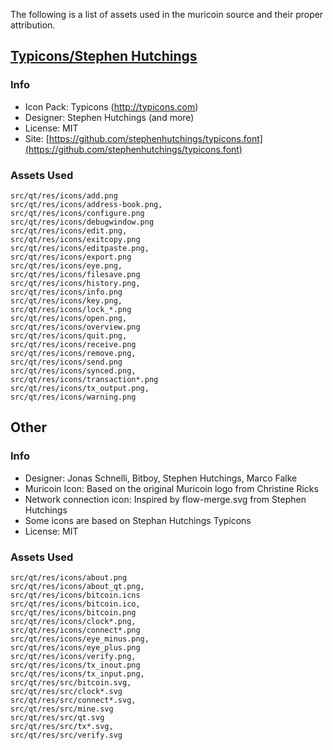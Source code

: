 The following is a list of assets used in the muricoin source and their proper attribution.

[Typicons/Stephen Hutchings](http://typicons.com)
-----------------------

### Info
* Icon Pack: Typicons (http://typicons.com)
* Designer: Stephen Hutchings (and more)
* License: MIT
* Site: [https://github.com/stephenhutchings/typicons.font](https://github.com/stephenhutchings/typicons.font)

### Assets Used
    src/qt/res/icons/add.png
    src/qt/res/icons/address-book.png,
    src/qt/res/icons/configure.png
    src/qt/res/icons/debugwindow.png
    src/qt/res/icons/edit.png,
    src/qt/res/icons/exitcopy.png
    src/qt/res/icons/editpaste.png,
    src/qt/res/icons/export.png
    src/qt/res/icons/eye.png,
    src/qt/res/icons/filesave.png
    src/qt/res/icons/history.png,
    src/qt/res/icons/info.png
    src/qt/res/icons/key.png,
    src/qt/res/icons/lock_*.png
    src/qt/res/icons/open.png,
    src/qt/res/icons/overview.png
    src/qt/res/icons/quit.png,
    src/qt/res/icons/receive.png
    src/qt/res/icons/remove.png,
    src/qt/res/icons/send.png
    src/qt/res/icons/synced.png,
    src/qt/res/icons/transaction*.png
    src/qt/res/icons/tx_output.png,
    src/qt/res/icons/warning.png

Other
-----------------------

### Info
* Designer: Jonas Schnelli, Bitboy, Stephen Hutchings, Marco Falke
* Muricoin Icon: Based on the original Muricoin logo from Christine Ricks
* Network connection icon: Inspired by flow-merge.svg from Stephen Hutchings
* Some icons are based on Stephan Hutchings Typicons
* License: MIT

### Assets Used
    src/qt/res/icons/about.png
    src/qt/res/icons/about_qt.png,
    src/qt/res/icons/bitcoin.icns
    src/qt/res/icons/bitcoin.ico,
    src/qt/res/icons/bitcoin.png
    src/qt/res/icons/clock*.png,
    src/qt/res/icons/connect*.png
    src/qt/res/icons/eye_minus.png,
    src/qt/res/icons/eye_plus.png
    src/qt/res/icons/verify.png,
    src/qt/res/icons/tx_inout.png
    src/qt/res/icons/tx_input.png,
    src/qt/res/src/bitcoin.svg,
    src/qt/res/src/clock*.svg
    src/qt/res/src/connect*.svg,
    src/qt/res/src/mine.svg
    src/qt/res/src/qt.svg
    src/qt/res/src/tx*.svg,
    src/qt/res/src/verify.svg
